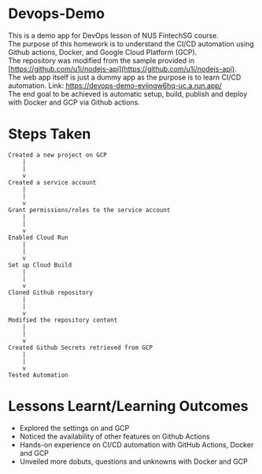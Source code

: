 # Devops-Demo
This is a demo app for DevOps lesson of NUS FintechSG course. <br>
The purpose of this homework is to understand the CI/CD automation using Github actions, Docker, and Google Cloud Platform (GCP). <br>
The repository was modified from the sample provided in [https://github.com/u1i/nodejs-api](https://github.com/u1i/nodejs-api). <br>
The web app itself is just a dummy app as the purpose is to learn CI/CD automation. Link: https://devops-demo-evijngw6hq-uc.a.run.app/ <br>
The end goal to be achieved is automatic setup, build, publish and deploy with Docker and GCP via Github actions. <br>



# Steps Taken

    Created a new project on GCP
        |
        |
        v
    Created a service account
        |
        |
        v
    Grant permissions/roles to the service account
        |
        |
        v
    Enabled Cloud Run
        |
        |
        v
    Set up Cloud Build
        |
        |
        v
    Cloned Github repository
        |
        |
        v
    Modified the repository content
        |
        |
        v
    Created Github Secrets retrieved from GCP
        |
        |
        v
    Tested Automation


# Lessons Learnt/Learning Outcomes
- Explored the settings on and GCP
- Noticed the availability of other features on Github Actions 
- Hands-on experience on CI/CD automation with GitHub Actions, Docker and GCP
- Unveiled more dobuts, questions and unknowns with Docker and GCP
